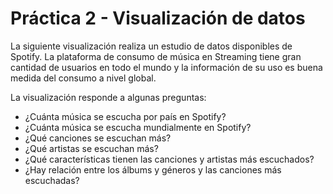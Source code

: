 # Práctica 2 - Visualización de datos

La siguiente visualización realiza un estudio de datos disponibles de Spotify. La plataforma de consumo de música en Streaming tiene gran cantidad de usuarios en todo el mundo y la información de su uso es buena medida del consumo a nivel global.

La visualización responde a algunas preguntas:
  - ¿Cuánta música se escucha por país en Spotify?
  - ¿Cuánta música se escucha mundialmente en Spotify?
  - ¿Qué canciones se escuchan más?
  - ¿Qué artistas se escuchan más?
  - ¿Qué características tienen las canciones y artistas más escuchados? 
  - ¿Hay relación entre los álbums y géneros y las canciones más escuchadas?

<div class="flourish-embed flourish-hierarchy" data-src="visualisation/12509279"><script src="https://public.flourish.studio/resources/embed.js"></script></div>
